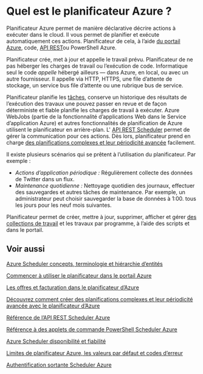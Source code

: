 <properties
 pageTitle="Quel est le planificateur Azure ? | Microsoft Azure"
 description="Planificateur Azure permet de manière déclarative décrire actions à exécuter dans le cloud. Il vous permet de planifier et exécute automatiquement ces actions."
 services="scheduler"
 documentationCenter=".NET"
 authors="derek1ee"
 manager="kevinlam1"
 editor=""/>
<tags
 ms.service="scheduler"
 ms.workload="infrastructure-services"
 ms.tgt_pltfrm="na"
 ms.devlang="dotnet"
 ms.topic="hero-article"
 ms.date="08/18/2016"
 ms.author="deli"/>

# <a name="what-is-azure-scheduler"></a>Quel est le planificateur Azure ?

Planificateur Azure permet de manière déclarative décrire actions à exécuter dans le cloud. Il vous permet de planifier et exécute automatiquement ces actions.  Planificateur de cela, à l’aide [du portail Azure](scheduler-get-started-portal.md), code, [API REST](https://msdn.microsoft.com/library/mt629143.aspx)ou PowerShell Azure.

Planificateur crée, met à jour et appelle le travail prévu.  Planificateur de ne pas héberger les charges de travail ou l’exécution de code. Informatique seul le code _appelle_ hébergé ailleurs — dans Azure, en local, ou avec un autre fournisseur. Il appelle via HTTP, HTTPS, une file d’attente de stockage, un service bus file d’attente ou une rubrique bus de service.

Planificateur planifie les [tâches](scheduler-concepts-terms.md), conserve un historique des résultats de l’exécution des travaux une pouvez passer en revue et de façon déterministe et fiable planifie les charges de travail à exécuter. Azure WebJobs (partie de la fonctionnalité d’applications Web dans le Service d’application Azure) et autres fonctionnalités de planification de Azure utilisent le planificateur en arrière-plan. L' [API REST Scheduler](https://msdn.microsoft.com/library/mt629143.aspx) permet de gérer la communication pour ces actions. Dès lors, planificateur prend en charge [des planifications complexes et leur périodicité avancée](scheduler-advanced-complexity.md) facilement.

Il existe plusieurs scénarios qui se prêtent à l’utilisation du planificateur. Par exemple :

+ _Actions d’application périodique :_ Régulièrement collecte des données de Twitter dans un flux.
+ _Maintenance quotidienne :_ Nettoyage quotidien des journaux, effectuer des sauvegardes et autres tâches de maintenance. Par exemple, un administrateur peut choisir sauvegarder la base de données à 1:00. tous les jours pour les neuf mois suivantes.

Planificateur permet de créer, mettre à jour, supprimer, afficher et gérer [des collections de travail](scheduler-concepts-terms.md) et les travaux par programme, à l’aide des scripts et dans le portail.

## <a name="see-also"></a>Voir aussi

 [Azure Scheduler concepts, terminologie et hiérarchie d’entités](scheduler-concepts-terms.md)

 [Commencer à utiliser le planificateur dans le portail Azure](scheduler-get-started-portal.md)

 [Les offres et facturation dans le planificateur d’Azure](scheduler-plans-billing.md)

 [Découvrez comment créer des planifications complexes et leur périodicité avancée avec le planificateur d’Azure](scheduler-advanced-complexity.md)

 [Référence de l’API REST Scheduler Azure](https://msdn.microsoft.com/library/mt629143)

 [Référence à des applets de commande PowerShell Scheduler Azure](scheduler-powershell-reference.md)

 [Azure Scheduler disponibilité et fiabilité](scheduler-high-availability-reliability.md)

 [Limites de planificateur Azure, les valeurs par défaut et codes d’erreur](scheduler-limits-defaults-errors.md)

 [Authentification sortante Scheduler Azure](scheduler-outbound-authentication.md)
